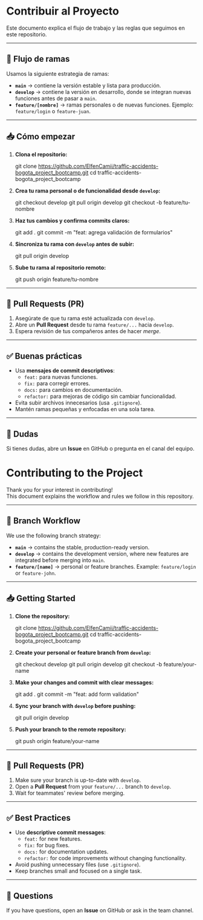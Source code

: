 # Contribuir al Proyecto

Este documento explica el flujo de trabajo y las reglas que seguimos en este repositorio.

---

## 🚀 Flujo de ramas

Usamos la siguiente estrategia de ramas:

- **`main`** → contiene la versión estable y lista para producción.  
- **`develop`** → contiene la versión en desarrollo, donde se integran nuevas funciones antes de pasar a `main`.  
- **`feature/[nombre]`** → ramas personales o de nuevas funciones. Ejemplo: `feature/login` o `feature-juan`.

---

## 📥 Cómo empezar

1. **Clona el repositorio:**
   
   git clone https://github.com/ElfenCamii/traffic-accidents-bogota_project_bootcamp.git
   cd traffic-accidents-bogota_project_bootcamp

2. **Crea tu rama personal o de funcionalidad desde `develop`:**
   
   git checkout develop
   git pull origin develop
   git checkout -b feature/tu-nombre

3. **Haz tus cambios y confirma commits claros:**
   
   git add .
   git commit -m "feat: agrega validación de formularios"

4. **Sincroniza tu rama con `develop` antes de subir:**
   
   git pull origin develop

5. **Sube tu rama al repositorio remoto:**
   
   git push origin feature/tu-nombre

---

## 🔄 Pull Requests (PR)

1. Asegúrate de que tu rama esté actualizada con `develop`.  
2. Abre un **Pull Request** desde tu rama `feature/...` hacia `develop`.  
3. Espera revisión de tus compañeros antes de hacer *merge*.  

---

## ✅ Buenas prácticas

- Usa **mensajes de commit descriptivos**:
  - `feat:` para nuevas funciones.
  - `fix:` para corregir errores.
  - `docs:` para cambios en documentación.
  - `refactor:` para mejoras de código sin cambiar funcionalidad.
- Evita subir archivos innecesarios (usa `.gitignore`).
- Mantén ramas pequeñas y enfocadas en una sola tarea.

---

## 💬 Dudas

Si tienes dudas, abre un **Issue** en GitHub o pregunta en el canal del equipo.



# Contributing to the Project

Thank you for your interest in contributing!  
This document explains the workflow and rules we follow in this repository.

---

## 🚀 Branch Workflow

We use the following branch strategy:

- **`main`** → contains the stable, production-ready version.  
- **`develop`** → contains the development version, where new features are integrated before merging into `main`.  
- **`feature/[name]`** → personal or feature branches. Example: `feature/login` or `feature-john`.

---

## 📥 Getting Started

1. **Clone the repository:**
   
   git clone https://github.com/ElfenCamii/traffic-accidents-bogota_project_bootcamp.git
   cd traffic-accidents-bogota_project_bootcamp

2. **Create your personal or feature branch from `develop`:**
   
   git checkout develop
   git pull origin develop
   git checkout -b feature/your-name

3. **Make your changes and commit with clear messages:**
   
   git add .
   git commit -m "feat: add form validation"

4. **Sync your branch with `develop` before pushing:**
   
   git pull origin develop

5. **Push your branch to the remote repository:**
   
   git push origin feature/your-name

---

## 🔄 Pull Requests (PR)

1. Make sure your branch is up-to-date with `develop`.  
2. Open a **Pull Request** from your `feature/...` branch to `develop`.  
3. Wait for teammates' review before merging.  

---

## ✅ Best Practices

- Use **descriptive commit messages**:
  - `feat:` for new features.
  - `fix:` for bug fixes.
  - `docs:` for documentation updates.
  - `refactor:` for code improvements without changing functionality.
- Avoid pushing unnecessary files (use `.gitignore`).
- Keep branches small and focused on a single task.

---

## 💬 Questions

If you have questions, open an **Issue** on GitHub or ask in the team channel.